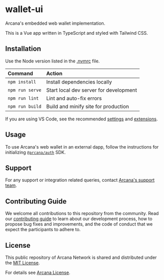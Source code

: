 # wallet-ui

Arcana's embedded web wallet implementation.

This is a Vue app written in TypeScript and styled with Tailwind CSS.

## Installation

Use the Node version listed in the [.nvmrc](./.nvmrc) file.

| Command         | Action                                 |
| :-------------- | :------------------------------------- |
| `npm install`   | Install dependencies locally           |
| `npm run serve` | Start local dev server for development |
| `npm run lint`  | Lint and auto-fix errors               |
| `npm run build` | Build and minify site for production   |

If you are using VS Code, see the recommended [settings](./.vscode/settings.json) and [extensions](./.vscode/extensions.json).

## Usage

To use Arcana's web wallet in an external dapp, follow the instructions for initializing [`@arcana/auth`](https://github.com/arcana-network/auth) SDK.

## Support

For any support or integration related queries, contact [Arcana's support team](mailto:support@arcana.network).

## Contributing Guide

We welcome all contributions to this repository from the community. Read our [contributing guide](https://github.com/arcana-network/license/blob/main/CONTRIBUTING.md) to learn about our development process, how to propose bug fixes and improvements, and the code of conduct that we expect the participants to adhere to.

## License

This public repository of Arcana Network is shared and distributed under the [MIT License](https://fossa.com/blog/open-source-licenses-101-mit-license/).

For details see [Arcana License](https://github.com/arcana-network/license/blob/main/LICENSE.md).
